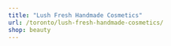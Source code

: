 ```yaml
---
title: "Lush Fresh Handmade Cosmetics"
url: /toronto/lush-fresh-handmade-cosmetics/
shop: beauty
---
```

